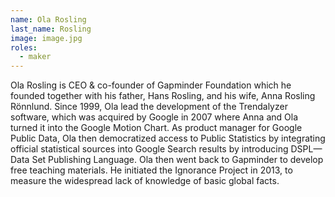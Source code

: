 ```yaml
---
name: Ola Rosling
last_name: Rosling
image: image.jpg
roles:
  - maker
---
```

Ola Rosling is CEO & co-founder of Gapminder Foundation which he founded together with his father, Hans Rosling, and his wife, Anna Rosling Rönnlund. Since 1999, Ola lead the development of the Trendalyzer software, which was acquired by Google in 2007 where Anna and Ola turned it into the Google Motion Chart. As product manager for Google Public Data, Ola then democratized access to Public Statistics by integrating official statistical sources into Google Search results by introducing DSPL—Data Set Publishing Language. Ola then went back to Gapminder to develop free teaching materials. He initiated the Ignorance Project in 2013, to measure the widespread lack of knowledge of basic global facts.
